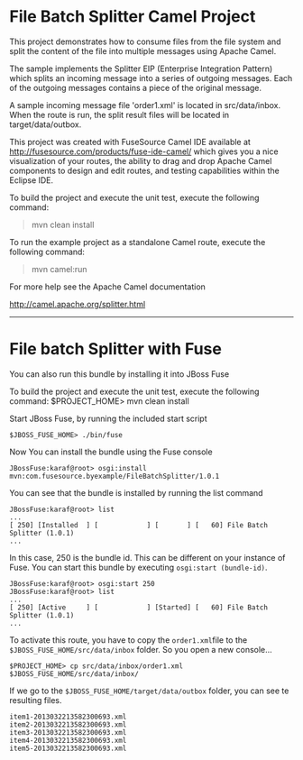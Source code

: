 # File Batch Splitter Camel Project

This project demonstrates how to consume files from the file system and split the content of the file into multiple messages using Apache Camel.

The sample implements the Splitter EIP (Enterprise Integration Pattern) which splits an incoming message into a series of outgoing messages. Each of the outgoing messages contains a piece of the original message.

A sample incoming message file 'order1.xml' is located in src/data/inbox.  When the route is run, the split result files will be located in target/data/outbox.

This project was created with FuseSource Camel IDE available at http://fusesource.com/products/fuse-ide-camel/ which gives you a nice visualization of your routes, the ability to drag and drop Apache Camel components to design and edit routes, and testing capabilities within the Eclipse IDE.

To build the project and execute the unit test, execute the following command:
> mvn clean install

To run the example project as a standalone Camel route, execute the following command:
> mvn camel:run

For more help see the Apache Camel documentation

http://camel.apache.org/splitter.html

---

# File batch Splitter with Fuse


You can also run this bundle by installing it into JBoss Fuse

To build the project and execute the unit test, execute the following command:
    $PROJECT_HOME> mvn clean install

Start JBoss Fuse, by running the included start script

    $JBOSS_FUSE_HOME> ./bin/fuse

Now You can install the bundle using the Fuse console

    JBossFuse:karaf@root> osgi:install mvn:com.fusesource.byexample/FileBatchSplitter/1.0.1

You can see that the bundle is installed by running the list command

    JBossFuse:karaf@root> list
    ...
    [ 250] [Installed  ] [            ] [       ] [   60] File Batch Splitter (1.0.1)
    ...

In this case, 250 is the bundle id. This can be different on your instance of Fuse. You can start this bundle by
executing `osgi:start (bundle-id)`.

    JBossFuse:karaf@root> osgi:start 250
    JBossFuse:karaf@root> list
    ...
    [ 250] [Active     ] [            ] [Started] [   60] File Batch Splitter (1.0.1)
    ...

To activate this route, you have to copy the `order1.xml`file to the `$JBOSS_FUSE_HOME/src/data/inbox` folder. So you open
a new console...

    $PROJECT_HOME> cp src/data/inbox/order1.xml $JBOSS_FUSE_HOME/src/data/inbox/


If we go to the `$JBOSS_FUSE_HOME/target/data/outbox` folder, you can see te resulting files.

    item1-2013032213582300693.xml
    item2-2013032213582300693.xml
    item3-2013032213582300693.xml
    item4-2013032213582300693.xml
    item5-2013032213582300693.xml
